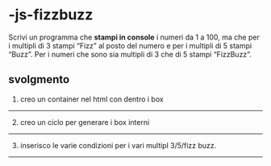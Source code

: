 # -js-fizzbuzz
Scrivi un programma che **stampi in console** i numeri da 1 a 100,
ma che per i multipli di 3 stampi “Fizz” al posto del numero e per i multipli di 5 stampi “Buzz”.
Per i numeri che sono sia multipli di 3 che di 5 stampi “FizzBuzz”.
## svolgmento

1. creo un container nel html con dentro i box
***
2. creo un ciclo per generare i box interni 
***
3. inserisco le varie condizioni per i vari multipl 3/5/fizz buzz.
*** 